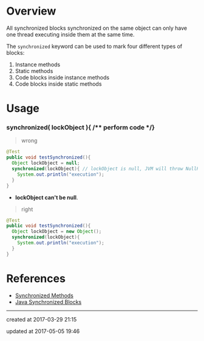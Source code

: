 # Overview

All synchronized blocks synchronized on the same object can only have one thread executing inside them at the same time.

The `synchronized` keyword can be used to mark four different types    of blocks:

1. Instance methods
2. Static methods
3. Code blocks inside instance methods
4. Code blocks inside static methods



# Usage

### synchronized( lockObject ){ /** perform code */}

>  wrong

``` java
@Test
public void testSynchronized(){
  Object lockObject = null; 
  synchronized(lockObject){ // lockObject is null, JVM will throw NullPointerException
    System.out.println("execution");
  }
}
```

- **lockObject can't be null**.

> right

``` java
@Test
public void testSynchronized(){
  Object lockObject = new Object();
  synchronized(lockObject){
    System.out.println("execution");
  }
}
```



# References

- [Synchronized Methods](https://docs.oracle.com/javase/tutorial/essential/concurrency/syncmeth.html)
- [Java Synchronized Blocks](http://tutorials.jenkov.com/java-concurrency/synchronized.html#synchronized-keyword)

------

created at 2017-03-29 21:15

updated at 2017-05-05 19:46